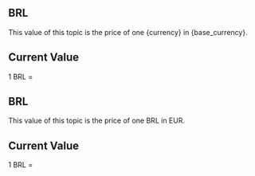 ## BRL

This value of this topic is the price of one {currency} in {base_currency}.

## Current Value

1 BRL = <Topic topic="finance/stock-exchange/currency/BRL/EUR" decimals="3" unit="EUR"/>

## BRL

This value of this topic is the price of one BRL in EUR.

## Current Value

1 BRL = <Topic topic="finance/stock-exchange/currency/BRL/EUR" decimals="3" unit="EUR"/>

